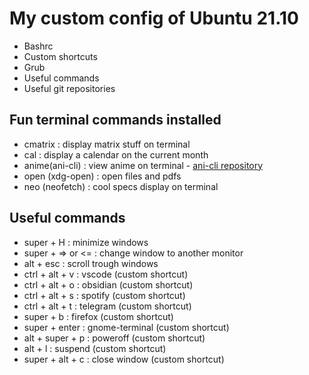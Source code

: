 # My custom config of Ubuntu 21.10
- Bashrc
- Custom shortcuts
- Grub
- Useful commands
- Useful git repositories

## Fun terminal commands installed
- cmatrix : display matrix stuff on terminal
- cal : display a calendar on the current month
- anime(ani-cli) : view anime on terminal - [ani-cli repository](https://github.com/pystardust/ani-cli)
- open (xdg-open) : open files and pdfs
- neo (neofetch) : cool specs display on terminal

## Useful commands
- super + H : minimize windows
- super + => or <= : change window to another monitor
- alt + esc : scroll trough windows
- ctrl + alt + v : vscode (custom shortcut)
- ctrl + alt + o : obsidian (custom shortcut)
- ctrl + alt + s : spotify (custom shortcut)
- ctrl + alt + t : telegram (custom shortcut)
- super + b : firefox (custom shortcut)
- super + enter : gnome-terminal (custom shortcut)
- alt + super + p : poweroff (custom shortcut)
- alt + l : suspend (custom shortcut)
- super + alt + c : close window (custom shortcut)
